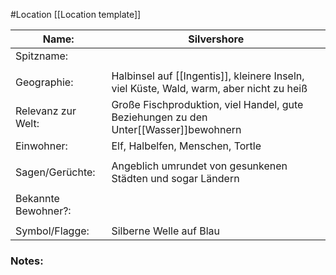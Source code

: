#Location [[Location template]]

| Name:               | Silvershore                                                                                      |
| ------------------- | ------------------------------------------------------------------------------------------------ |
| Spitzname:          |                                                                                                  |
|                     |                                                                                                  |
| Geographie:         | Halbinsel auf [[Ingentis]], kleinere Inseln, viel Küste, Wald, warm, aber nicht zu heiß |
| Relevanz zur Welt:  | Große Fischproduktion, viel Handel, gute Beziehungen zu den Unter[[Wasser]]bewohnern             |
| Einwohner:          | Elf, Halbelfen, Menschen, Tortle                                                                 |
|                     |                                                                                                  |
| Sagen/Gerüchte:     | Angeblich umrundet von gesunkenen Städten und sogar Ländern                                      |
|                     |                                                                                                  |
| Bekannte Bewohner?: |                                                                                                  |
|                     |                                                                                                  |
| Symbol/Flagge:      | Silberne Welle auf Blau                                                                          |
### Notes:



